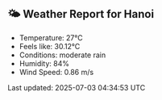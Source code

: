 <!-- WEATHER-START -->
## 🌤 Weather Report for Hanoi

- Temperature: 27°C
- Feels like: 30.12°C
- Conditions: moderate rain
- Humidity: 84%
- Wind Speed: 0.86 m/s

Last updated: 2025-07-03 04:34:53 UTC
<!-- WEATHER-END -->
